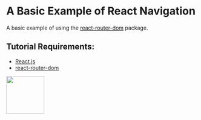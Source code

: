 # A Basic Example of React Navigation

A basic example of using the [react-router-dom](https://www.npmjs.com/package/react-router-dom) package.

## Tutorial Requirements:

* [React.js](https://reactjs.org/)
* [react-router-dom](https://www.npmjs.com/package/react-router-dom)

<a href="https://codeadam.ca">
<img src="https://codeadam.ca/images/code-block.png" width="100">
</a>
